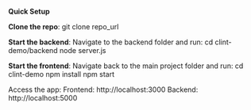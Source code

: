 **Quick Setup**

**Clone the repo**:
git clone repo_url

**Start the backend**: 
Navigate to the backend folder and run:
cd clint-demo/backend
node server.js

**Start the frontend**: 
Navigate back to the main project folder and run:
cd clint-demo
npm install
npm start

Access the app:
Frontend: http://localhost:3000
Backend: http://localhost:5000
